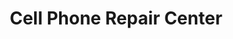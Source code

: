 ---
title: "Cell Phone Repair Center"
url: /falls-church/cell-phone-repair-center/
shop: Allgemein
---